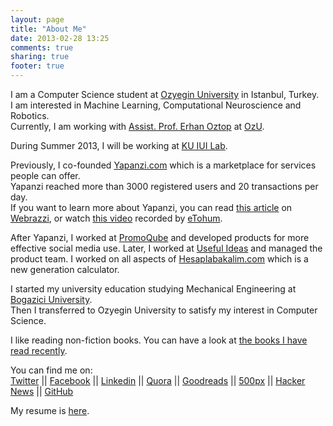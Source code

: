 ```yaml
---
layout: page
title: "About Me"
date: 2013-02-28 13:25
comments: true
sharing: true
footer: true
---
```

I am a Computer Science student at [Ozyegin University](www.ozyegin.edu.tr) in Istanbul, Turkey.  
I am interested in Machine Learning, Computational Neuroscience and Robotics.  
Currently, I am working with [Assist. Prof. Erhan Oztop](http://ozurobotics.ozyegin.edu.tr/eoztop/) at [OzU](www.ozyegin.edu.tr).

During Summer 2013, I will be working at [KU IUI Lab](http://iui.ku.edu.tr/).

Previously, I co-founded [Yapanzi.com](www.yapanzi.com) which is a marketplace for services people can offer.  
Yapanzi reached more than 3000 registered users and 20 transactions per day.  
If you want to learn more about Yapanzi, you can read [this article](http://www.webrazzi.com/2011/05/31/yapanzi/) on [Webrazzi](http://www.crunchbase.com/company/webrazzi), or watch [this video](http://vimeo.com/25727376) recorded by [eTohum](http://www.crunchbase.com/company/etohum).

After Yapanzi, I worked at [PromoQube](http://www.promoqube.com) and developed products for more effective social media use. 
Later, I worked at [Useful Ideas](http://www.usefulideas.net) and managed the product team. I worked on all aspects of [Hesaplabakalim.com](http://hesaplabakalim.com) which is a new generation calculator.

I started my university education studying Mechanical Engineering at [Bogazici University](http://www.boun.edu.tr).  
Then I transferred to Ozyegin University to satisfy my interest in Computer Science.

I like reading non-fiction books. You can have a look at [the books I have read recently](http://www.goodreads.com/review/list/5798428-eren-sezener?shelf=read).

You can find me on:  
[Twitter](http://www.twitter.com/erensezener)
|| [Facebook](http://www.facebook.com/esezener)
|| [Linkedin](http://www.linkedin.com/in/erensezener)
|| [Quora](http://www.quora.com/Eren-Sezener)
|| [Goodreads](http://www.goodreads.com/user/show/5798428-eren-sezener)
|| [500px](http://500px.com/erensezener)
|| [Hacker News](http://news.ycombinator.com/user?id=erensezener)
|| [GitHub](https://github.com/erensezener)

My resume is [here](http://cargo.erensezener.com/resume.pdf).






